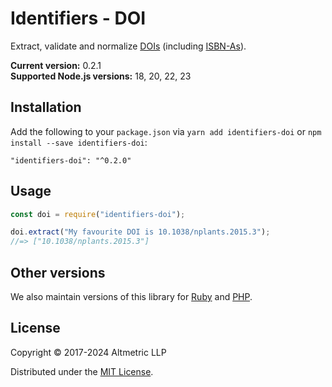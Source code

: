 # Identifiers - DOI

Extract, validate and normalize [DOIs](https://www.doi.org/) (including [ISBN-As](https://www.doi.org/factsheets/ISBN-A.html)).

**Current version:** 0.2.1  
**Supported Node.js versions:** 18, 20, 22, 23

## Installation

Add the following to your `package.json` via `yarn add identifiers-doi` or `npm install --save identifiers-doi`:

```shell
"identifiers-doi": "^0.2.0"
```

## Usage

```javascript
const doi = require("identifiers-doi");

doi.extract("My favourite DOI is 10.1038/nplants.2015.3");
//=> ["10.1038/nplants.2015.3"]
```

## Other versions

We also maintain versions of this library for [Ruby](https://github.com/altmetric/identifiers) and [PHP](https://github.com/altmetric/php-identifiers).

## License

Copyright © 2017-2024 Altmetric LLP

Distributed under the [MIT License](http://opensource.org/licenses/MIT).
